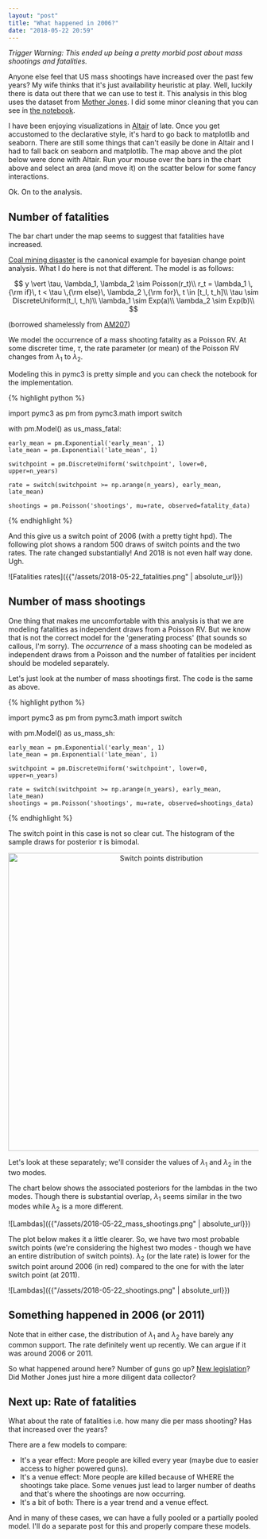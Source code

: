 ```yaml
---
layout: "post"
title: "What happened in 2006?"
date: "2018-05-22 20:59"
---
```


<div id="vis"></div>

<script type="text/javascript">
  var spec = "{{"/assets/US_mass_shooting_map.json" | absolute_url}}";
  var opt = {"actions":false}
  vegaEmbed('#vis', spec, opt).then(function(result) {
    // access view as result.view
  }).catch(console.error);
</script>

*Trigger Warning: This ended up being a pretty morbid post about mass shootings and fatalities.*

Anyone else feel that US mass shootings have increased over the past few years? My wife thinks that it's just availability heuristic at play. Well, luckily there is data out there that we can use to test it. This analysis in this blog uses the dataset from [Mother Jones](https://www.motherjones.com/politics/2012/12/mass-shootings-mother-jones-full-data/). I did some minor cleaning that you can see in [the notebook](https://github.com/sidravi1/Blog/blob/master/nbs/US_Shootings_Altair.ipynb).

I have been enjoying visualizations in [Altair](https://altair-viz.github.io/) of late. Once you get accustomed to the declarative style, it's hard to go back to matplotlib and seaborn. There are still some things that can't easily be done in Altair and I had to fall back on seaborn and matplotlib. The map above and the plot below were done with Altair. Run your mouse over the bars in the chart above and select an area (and move it) on the scatter below for some fancy interactions.

<div id="vis2" align="center"></div>

<script type="text/javascript">
  var spec = "{{"/assets/US_mass_shooting_byyear.json" | absolute_url}}";
  var opt = {"actions":false}
  vegaEmbed('#vis2', spec, opt).then(function(result) {
    // access view as result.view
  }).catch(console.error);
</script>

Ok. On to the analysis.

## Number of fatalities

The bar chart under the map seems to suggest that fatalities have increased.

[Coal mining disaster](http://docs.pymc.io/notebooks/getting_started#Case-study-2:-Coal-mining-disasters) is the canonical example for bayesian change point analysis. What I do here is not that different. The model is as follows:

$$
y \vert \tau, \lambda_1, \lambda_2 \sim Poisson(r_t)\\
r_t = \lambda_1 \,{\rm if}\, t < \tau \,{\rm else}\, \lambda_2 \,{\rm for}\, t \in [t_l, t_h]\\
\tau \sim DiscreteUniform(t_l, t_h)\\
\lambda_1 \sim Exp(a)\\
\lambda_2 \sim Exp(b)\\
$$

(borrowed shamelessly from [AM207](https://am207.github.io/2017/wiki/switchpoint.html))

We model the occurrence of a mass shooting fatality as a Poisson RV. At some discreter time, $\tau$, the rate parameter (or mean) of the Poisson RV changes from $\lambda_1$ to $\lambda_2$.

Modeling this in pymc3 is pretty simple and you can check the notebook for the implementation.

{% highlight python %}

import pymc3 as pm
from pymc3.math import switch

with pm.Model() as us_mass_fatal:

    early_mean = pm.Exponential('early_mean', 1)
    late_mean = pm.Exponential('late_mean', 1)

    switchpoint = pm.DiscreteUniform('switchpoint', lower=0, upper=n_years)

    rate = switch(switchpoint >= np.arange(n_years), early_mean, late_mean)

    shootings = pm.Poisson('shootings', mu=rate, observed=fatality_data)

{% endhighlight %}

And this give us a switch point of 2006 (with a pretty tight hpd). The following plot shows a random 500 draws of switch points and the two rates. The rate changed substantially! And 2018 is not even half way done. Ugh.

![Fatalities rates]({{"/assets/2018-05-22_fatalities.png" | absolute_url}})

## Number of mass shootings

One thing that makes me uncomfortable with this analysis is that we are modeling fatalities as independent draws from a Poisson RV. But we know that is not the correct model for the 'generating process' (that sounds so callous, I'm sorry). The *occurrence* of a mass shooting can be modeled as independent draws from a Poisson and the number of fatalities per incident should be modeled separately.

Let's just look at the number of mass shootings first. The code is the same as above.

{% highlight python %}

import pymc3 as pm
from pymc3.math import switch

with pm.Model() as us_mass_sh:

    early_mean = pm.Exponential('early_mean', 1)
    late_mean = pm.Exponential('late_mean', 1)

    switchpoint = pm.DiscreteUniform('switchpoint', lower=0, upper=n_years)

    rate = switch(switchpoint >= np.arange(n_years), early_mean, late_mean)
    shootings = pm.Poisson('shootings', mu=rate, observed=shootings_data)

{% endhighlight %}

The switch point in this case is not so clear cut. The histogram of the sample draws for posterior $\tau$ is bimodal.

<div align="center">
<img src="{{"/assets/2018-05-22_shootings_switchpoint.png" | absolute_url}}" alt="Switch points distribution" style="width: 600px;"/>
</div>

Let's look at these separately; we'll consider the values of $\lambda_1$ and $\lambda_2$ in the two modes.

The chart below shows the associated posteriors for the lambdas in the two modes. Though there is substantial overlap, $\lambda_1$ seems similar in the two modes while $\lambda_2$ is a more different.

![Lambdas]({{"/assets/2018-05-22_mass_shootings.png" | absolute_url}})

The plot below makes it a little clearer. So, we have two most probable switch points (we're considering the highest two modes - though we have an entire distribution of switch points). $\lambda_2$ (or the late rate) is lower for the switch point around 2006 (in red) compared to the one for with the later switch point (at 2011).

![Lambdas]({{"/assets/2018-05-22_shootings.png" | absolute_url}})

## Something happened in 2006 (or 2011)

Note that in either case, the distribution of $\lambda_1$ and $\lambda_2$ have barely any common support. The rate definitely went up recently. We can argue if it was around 2006 or 2011.

So what happened around here? Number of guns go up? [New legislation](http://time.com/5169210/us-gun-control-laws-history-timeline/)? Did Mother Jones just hire a more diligent data collector?

## Next up: Rate of fatalities

<div id="vis3"></div>

<script type="text/javascript">
  var spec = "{{"/assets/US_mass_shooting_venue.json" | absolute_url}}";
  var opt = {"actions":false}
  vegaEmbed('#vis3', spec, opt).then(function(result) {
    // access view as result.view
  }).catch(console.error);
</script>

What about the rate of fatalities i.e. how many die per mass shooting? Has that increased over the years?

There are a few models to compare:
- It's a year effect: More people are killed every year (maybe due to easier access to higher powered guns).
- It's a venue effect: More people are killed because of WHERE the shootings take place. Some venues just lead to larger number of deaths and that's where the shootings are now occurring.
- It's a bit of both: There is a year trend and a venue effect.

And in many of these cases, we can have a fully pooled or a partially pooled model. I'll do a separate post for this and properly compare these models.
